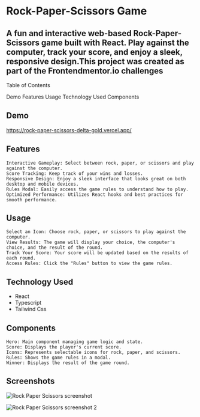 # Rock-Paper-Scissors Game

## A fun and interactive web-based Rock-Paper-Scissors game built with React. Play against the computer, track your score, and enjoy a sleek, responsive design.This project was created as part of the Frontendmentor.io challenges
Table of Contents

   Demo
   Features
   Usage
   Technology Used
   Components

## Demo 
https://rock-paper-scissors-delta-gold.vercel.app/
   
## Features

    Interactive Gameplay: Select between rock, paper, or scissors and play against the computer.
    Score Tracking: Keep track of your wins and losses.
    Responsive Design: Enjoy a sleek interface that looks great on both desktop and mobile devices.
    Rules Modal: Easily access the game rules to understand how to play.
    Optimized Performance: Utilizes React hooks and best practices for smooth performance.

## Usage
    Select an Icon: Choose rock, paper, or scissors to play against the computer.
    View Results: The game will display your choice, the computer's choice, and the result of the round.
    Track Your Score: Your score will be updated based on the results of each round.
    Access Rules: Click the "Rules" button to view the game rules.

## Technology Used 
  - React
  - Typescript
  - Tailwind Css

## Components

    Hero: Main component managing game logic and state.
    Score: Displays the player's current score.
    Icons: Represents selectable icons for rock, paper, and scissors.
    Rules: Shows the game rules in a modal.
    Winner: Displays the result of the game round.

## Screenshots 

![Rock Paper Scissors screenshot](https://github.com/Mahdii-Kariimiian/Rock-paper-scissors/assets/134393975/050e244f-5828-40b9-b498-e5b7c51cc64f)

![Rock Paper Scissors screenshot 2](https://github.com/Mahdii-Kariimiian/Rock-paper-scissors/assets/134393975/16cc0dde-d5f8-49d5-9645-3a801dfc252c)




